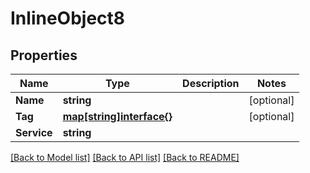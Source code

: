 # InlineObject8

## Properties
Name | Type | Description | Notes
------------ | ------------- | ------------- | -------------
**Name** | **string** |  | [optional] 
**Tag** | [**map[string]interface{}**](.md) |  | [optional] 
**Service** | **string** |  | 

[[Back to Model list]](../README.md#documentation-for-models) [[Back to API list]](../README.md#documentation-for-api-endpoints) [[Back to README]](../README.md)



